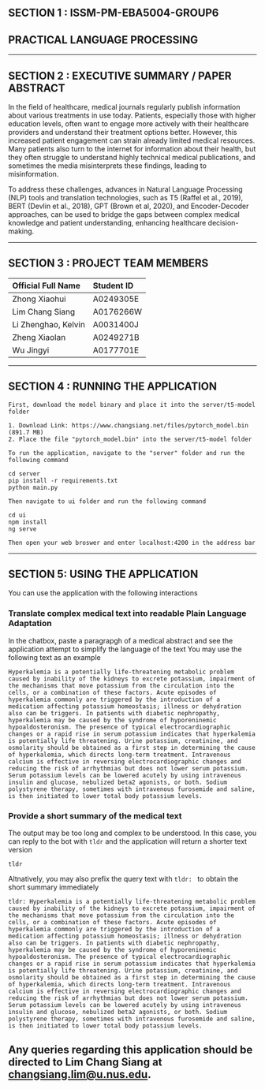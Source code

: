 ## SECTION 1 : ISSM-PM-EBA5004-GROUP6
## PRACTICAL LANGUAGE PROCESSING


---  

## SECTION 2 : EXECUTIVE SUMMARY / PAPER ABSTRACT

In the field of healthcare, medical journals regularly publish information about various treatments in use today. Patients, especially those with higher education levels, often want to engage more actively with their healthcare providers and understand their treatment options better. However, this increased patient engagement can strain already limited medical resources. Many patients also turn to the internet for information about their health, but they often struggle to understand highly technical medical publications, and sometimes the media misinterprets these findings, leading to misinformation.

To address these challenges, advances in Natural Language Processing (NLP) tools and translation technologies, such as T5 (Raffel et al., 2019), BERT (Devlin et al., 2018), GPT (Brown et al, 2020), and Encoder-Decoder approaches, can be used to bridge the gaps between complex medical knowledge and patient understanding, enhancing healthcare decision-making.


---

## SECTION 3 : PROJECT TEAM MEMBERS

| Official Full Name  | Student ID  |
| :------------ |:--------------- |
| Zhong Xiaohui | A0249305E | 
| Lim Chang Siang | A0176266W | 
| Li Zhenghao, Kelvin | A0031400J |
| Zheng Xiaolan | A0249271B |
| Wu Jingyi | A0177701E

---

## SECTION 4 : RUNNING THE APPLICATION
`First, download the model binary and place it into the server/t5-model folder`
```
1. Download Link: https://www.changsiang.net/files/pytorch_model.bin (891.7 MB)
2. Place the file "pytorch_model.bin" into the server/t5-model folder
```

`To run the application, navigate to the "server" folder and run the following command`
```
cd server
pip install -r requirements.txt
python main.py
```

`Then navigate to ui folder and run the following command`
```
cd ui
npm install
ng serve
```
`Then open your web broswer and enter localhost:4200 in the address bar`

---

## SECTION 5: USING THE APPLICATION
You can use the application with the following interactions

### Translate complex medical text into readable Plain Language Adaptation
In the chatbox, paste a paragrapgh of a medical abstract and see the application attempt to simplify the language of the text
You may use the following text as an example 
```
Hyperkalemia is a potentially life-threatening metabolic problem caused by inability of the kidneys to excrete potassium, impairment of the mechanisms that move potassium from the circulation into the cells, or a combination of these factors. Acute episodes of hyperkalemia commonly are triggered by the introduction of a medication affecting potassium homeostasis; illness or dehydration also can be triggers. In patients with diabetic nephropathy, hyperkalemia may be caused by the syndrome of hyporeninemic hypoaldosteronism. The presence of typical electrocardiographic changes or a rapid rise in serum potassium indicates that hyperkalemia is potentially life threatening. Urine potassium, creatinine, and osmolarity should be obtained as a first step in determining the cause of hyperkalemia, which directs long-term treatment. Intravenous calcium is effective in reversing electrocardiographic changes and reducing the risk of arrhythmias but does not lower serum potassium. Serum potassium levels can be lowered acutely by using intravenous insulin and glucose, nebulized beta2 agonists, or both. Sodium polystyrene therapy, sometimes with intravenous furosemide and saline, is then initiated to lower total body potassium levels.
```

### Provide a short summary of the medical text

The output may be too long and complex to be understood. In this case, you can reply to the bot with `tldr` and the application will return a shorter text version
```
tldr
```

Altnatively, you may also prefix the query text with `tldr: ` to obtain the short summary immediately
```
tldr: Hyperkalemia is a potentially life-threatening metabolic problem caused by inability of the kidneys to excrete potassium, impairment of the mechanisms that move potassium from the circulation into the cells, or a combination of these factors. Acute episodes of hyperkalemia commonly are triggered by the introduction of a medication affecting potassium homeostasis; illness or dehydration also can be triggers. In patients with diabetic nephropathy, hyperkalemia may be caused by the syndrome of hyporeninemic hypoaldosteronism. The presence of typical electrocardiographic changes or a rapid rise in serum potassium indicates that hyperkalemia is potentially life threatening. Urine potassium, creatinine, and osmolarity should be obtained as a first step in determining the cause of hyperkalemia, which directs long-term treatment. Intravenous calcium is effective in reversing electrocardiographic changes and reducing the risk of arrhythmias but does not lower serum potassium. Serum potassium levels can be lowered acutely by using intravenous insulin and glucose, nebulized beta2 agonists, or both. Sodium polystyrene therapy, sometimes with intravenous furosemide and saline, is then initiated to lower total body potassium levels.
```

## Any queries regarding this application should be directed to Lim Chang Siang at changsiang.lim@u.nus.edu.